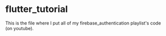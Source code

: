 # flutter_tutorial

This is the file where I put all of my firebase_authentication playlist's code (on youtube).
